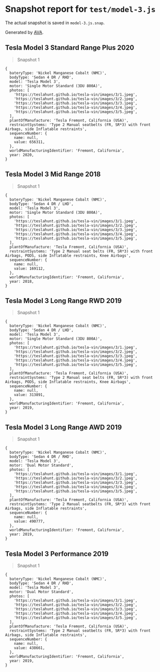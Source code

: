 # Snapshot report for `test/model-3.js`

The actual snapshot is saved in `model-3.js.snap`.

Generated by [AVA](https://avajs.dev).

## Tesla Model 3 Standard Range Plus 2020

> Snapshot 1

    {
      bateryType: 'Nickel Manganese Cobalt (NMC)',
      bodyType: 'Sedan 4 DR / RHD',
      model: 'Tesla Model 3',
      motor: 'Single Motor Standard (3DU 800A)',
      photos: [
        'https://teslahunt.github.io/tesla-vin/images/3/1.jpeg',
        'https://teslahunt.github.io/tesla-vin/images/3/2.jpeg',
        'https://teslahunt.github.io/tesla-vin/images/3/3.jpeg',
        'https://teslahunt.github.io/tesla-vin/images/3/4.jpeg',
        'https://teslahunt.github.io/tesla-vin/images/3/5.jpeg',
      ],
      plantOfManufacture: 'Tesla Fremont, California (USA)',
      restraintSystems: 'Type 2 Manual seatbelts (FR, SR*3) with front Airbags, side Inflatable restraints',
      sequenceNumber: {
        name: null,
        value: 656311,
      },
      worldManufacturingIdentifier: 'Fremont, California',
      year: 2020,
    }

## Tesla Model 3 Mid Range 2018

> Snapshot 1

    {
      bateryType: 'Nickel Manganese Cobalt (NMC)',
      bodyType: 'Sedan 4 DR / LHD',
      model: 'Tesla Model 3',
      motor: 'Single Motor Standard (3DU 800A)',
      photos: [
        'https://teslahunt.github.io/tesla-vin/images/3/1.jpeg',
        'https://teslahunt.github.io/tesla-vin/images/3/2.jpeg',
        'https://teslahunt.github.io/tesla-vin/images/3/3.jpeg',
        'https://teslahunt.github.io/tesla-vin/images/3/4.jpeg',
        'https://teslahunt.github.io/tesla-vin/images/3/5.jpeg',
      ],
      plantOfManufacture: 'Tesla Fremont, California (USA)',
      restraintSystems: 'Type 2 Manual seat belts (FR, SR*3) with front Airbags, PODS, side Inflatable restraints, Knee Airbags',
      sequenceNumber: {
        name: null,
        value: 169112,
      },
      worldManufacturingIdentifier: 'Fremont, California',
      year: 2018,
    }

## Tesla Model 3 Long Range RWD 2019

> Snapshot 1

    {
      bateryType: 'Nickel Manganese Cobalt (NMC)',
      bodyType: 'Sedan 4 DR / LHD',
      model: 'Tesla Model 3',
      motor: 'Single Motor Standard (3DU 800A)',
      photos: [
        'https://teslahunt.github.io/tesla-vin/images/3/1.jpeg',
        'https://teslahunt.github.io/tesla-vin/images/3/2.jpeg',
        'https://teslahunt.github.io/tesla-vin/images/3/3.jpeg',
        'https://teslahunt.github.io/tesla-vin/images/3/4.jpeg',
        'https://teslahunt.github.io/tesla-vin/images/3/5.jpeg',
      ],
      plantOfManufacture: 'Tesla Fremont, California (USA)',
      restraintSystems: 'Type 2 Manual seat belts (FR, SR*3) with front Airbags, PODS, side Inflatable restraints, Knee Airbags',
      sequenceNumber: {
        name: null,
        value: 313891,
      },
      worldManufacturingIdentifier: 'Fremont, California',
      year: 2019,
    }

## Tesla Model 3 Long Range AWD 2019

> Snapshot 1

    {
      bateryType: 'Nickel Manganese Cobalt (NMC)',
      bodyType: 'Sedan 4 DR / RHD',
      model: 'Tesla Model 3',
      motor: 'Dual Motor Standard',
      photos: [
        'https://teslahunt.github.io/tesla-vin/images/3/1.jpeg',
        'https://teslahunt.github.io/tesla-vin/images/3/2.jpeg',
        'https://teslahunt.github.io/tesla-vin/images/3/3.jpeg',
        'https://teslahunt.github.io/tesla-vin/images/3/4.jpeg',
        'https://teslahunt.github.io/tesla-vin/images/3/5.jpeg',
      ],
      plantOfManufacture: 'Tesla Fremont, California (USA)',
      restraintSystems: 'Type 2 Manual seatbelts (FR, SR*3) with front Airbags, side Inflatable restraints',
      sequenceNumber: {
        name: null,
        value: 490777,
      },
      worldManufacturingIdentifier: 'Fremont, California',
      year: 2019,
    }

## Tesla Model 3 Performance 2019

> Snapshot 1

    {
      bateryType: 'Nickel Manganese Cobalt (NMC)',
      bodyType: 'Sedan 4 DR / RHD',
      model: 'Tesla Model 3',
      motor: 'Dual Motor Standard',
      photos: [
        'https://teslahunt.github.io/tesla-vin/images/3/1.jpeg',
        'https://teslahunt.github.io/tesla-vin/images/3/2.jpeg',
        'https://teslahunt.github.io/tesla-vin/images/3/3.jpeg',
        'https://teslahunt.github.io/tesla-vin/images/3/4.jpeg',
        'https://teslahunt.github.io/tesla-vin/images/3/5.jpeg',
      ],
      plantOfManufacture: 'Tesla Fremont, California (USA)',
      restraintSystems: 'Type 2 Manual seatbelts (FR, SR*3) with front Airbags, side Inflatable restraints',
      sequenceNumber: {
        name: null,
        value: 438661,
      },
      worldManufacturingIdentifier: 'Fremont, California',
      year: 2019,
    }
